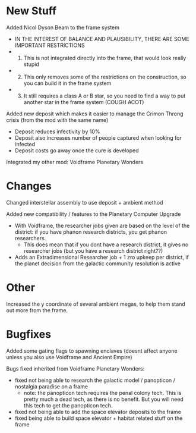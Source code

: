 # New Stuff
Added Nicol Dyson Beam to the frame system
- IN THE INTEREST OF BALANCE AND PLAUSIBILITY, THERE ARE SOME IMPORTANT RESTRICTIONS
- 1) This is not integrated directly into the frame, that would look really stupid
- 2) This only removes some of the restrictions on the construction, so you can build it in the frame system
- 3) It still requires a class A or B star, so you need to find a way to put another star in the frame system (COUGH ACOT)

Added new deposit which makes it easier to manage the Crimon Throng crisis (from the mod with the same name)
- Deposit reduces infectivity by 10%
- Deposit also increases number of people captured when looking for infected
- Deposit costs go away once the cure is developed

Integrated my other mod: Voidframe Planetary Wonders

# Changes
Changed interstellar assembly to use deposit + ambient method

Added new compatibility / features to the Planetary Computer Upgrade
- With Voidframe, the researcher jobs given are based on the level of the district: if you have phanon research districts, you get phanon researchers 
    - This does mean that if you dont have a research district, it gives no researcher jobs (but you have a research district right??)
- Adds an Extradimensional Researcher job + 1 zro upkeep per district, if the planet decision from the galactic community resolution is active

# Other
Increased the y coordinate of several ambient megas, to help them stand out more from the frame.

# Bugfixes
Added some gating flags to spawning enclaves (doesnt affect anyone unless you also use Voidframe and Ancient Empire)

Bugs fixed inherited from Voidframe Planetary Wonders:
- fixed not being able to research the galactic model / panopticon / nostalgia paradise on a frame
    * note: the panopticon tech requires the penal colony tech. This is pretty much a dead tech, as there is no benefit. But you will need this tech to get the panopticon tech.
- fixed not being able to add the space elevator deposits to the frame
- fixed being able to build space elevator + habitat related stuff on the frame